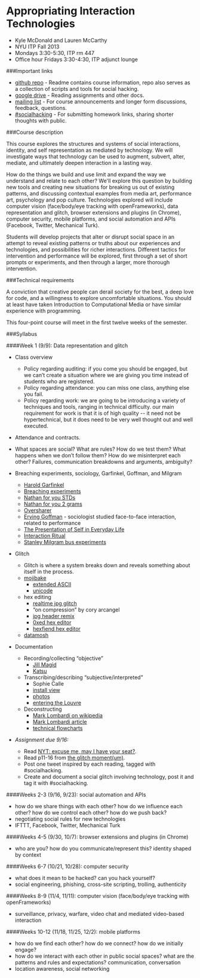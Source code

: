Appropriating Interaction Technologies
======================================

* Kyle McDonald and Lauren McCarthy
* NYU ITP Fall 2013
* Mondays 3:30-5:30, ITP rm 447
* Office hour Fridays 3:30-4:30, ITP adjunct lounge

###Important links

* [github repo](https://github.com/lmccart/AppropriatingInteractionTechnologies) - Readme contains course information, repo also serves as a collection of scripts and tools for social hacking.
* [google drive](https://drive.google.com/folderview?id=0B9tyIRZ76JCdNzdlUHAtdlUtTFU&usp=sharing) - Reading assignments and other docs.
* [mailing list](http://groups.google.com/group/appropriating-interaction-technologies/) - For course announcements and longer form discussions, feedback, questions. 
* [#socialhacking](https://twitter.com/search?q=%23socialhacking&mode=realtime) - For submitting homework links, sharing shorter thoughts with public.


###Course description

This course explores the structures and systems of social interactions, identity, and self representation as mediated by technology. We will investigate ways that technology can be used to augment, subvert, alter, mediate, and ultimately deepen interaction in a lasting way.

How do the things we build and use limit and expand the way we understand and relate to each other? We'll explore this question by building new tools and creating new situations for breaking us out of existing patterns, and discussing contextual examples from media art, performance art, psychology and pop culture. Technologies explored will include computer vision (face/body/eye tracking with openFrameworks), data representation and glitch, browser extensions and plugins (in Chrome), computer security, mobile platforms, and social automation and APIs (Facebook, Twitter, Mechanical Turk).

Students will develop projects that alter or disrupt social space in an attempt to reveal existing patterns or truths about our experiences and technologies, and possibilities for richer interactions. Different
tactics for intervention and performance will be explored, first through a set of short prompts or experiments, and then through a larger, more thorough intervention.

###Technical requirements

A conviction that creative people can derail society for the best, a deep love for code, and a willingness to explore uncomfortable situations. You should at least have taken Introduction to Computational Media or have similar experience with programming.

This four-point course will meet in the first twelve weeks of the semester.

###Syllabus

####Week 1 (9/9): Data representation and glitch
* Class overview
    * Policy regarding auditing: if you come you should be engaged, but we can’t create a situation where we are giving you time instead of students who are registered.
    * Policy regarding attendance: you can miss one class, anything else you fail.
    * Policy regarding work: we are going to be introducing a variety of techniques and tools, ranging in technical difficulty. our main requirement for work is that it is of high quality -- it need not be hypertechnical, but it does need to be very well thought out and well executed.
* Attendance and contracts.

* What spaces are social? What are rules? How do we test them? What happens when we don’t follow them? How do we misinterpret each other? Failures, communication breakdowns and arguments, ambiguity?
* Breaching experiments, sociology, Garfinkel, Goffman, and Milgram
    * [Harold Garfinkel](http://en.wikipedia.org/wiki/Harold_Garfinkel) 
    * [Breaching experiments](http://en.wikipedia.org/wiki/Breaching_experiment)
    * [Nathan for you STDs](http://comedycentral.tumblr.com/post/52336234961/nathan-is-at-it-again-if-you-missed-his-last-few)
    * [Nathan for you 2 grams](http://comedycentral.tumblr.com/post/48862017449/this-was-hilarious-via-nathanfielder-for)
    * [Oversharer](http://socialmediacollective.org/2011/07/29/the-oversharer-and-other-social-media-experiments/)
    * [Erving Goffman](en.wikipedia.org/wiki/Erving_Goffman) - sociologist studied face-to-face interaction, related to performance
    * [The Presentation of Self in Everyday Life](http://ecx.images-amazon.com/images/I/51wDkBDP%2BwL.jpg)
    * [Interaction Ritual](http://www.riverwashbooks.com/shop_image/product/SOC0846.jpg)
    * [Stanley Milgram bus experiments](http://select.nytimes.com/gst/abstract.html?res=F20F15FE3A540C778DDDA00894DC404482&pagewanted=1)
* Glitch
    * Glitch is where a system breaks down and reveals something about itself in the process.
    * [mojibake](https://en.wikipedia.org/wiki/Mojibake)
        * [extended ASCII](http://en.wikipedia.org/wiki/Extended_ASCII)
        * [unicode](https://en.wikipedia.org/wiki/Unicode#Philosophical_and_completeness_criticisms)
    * hex editing
        * [realtime jpg glitch](http://snorpey.github.io/jpg-glitch/)
        * “on compression” by cory arcangel
        * [jpg header remix](http://www.ffd8.org/header_remix/)
        * [0xed hex editor](http://www.suavetech.com/0xed/)
        * [hexfiend hex editor](http://ridiculousfish.com/hexfiend/)
    * [datamosh](http://bitsynthesis.com/2009/04/tutorial-datamoshing-the-beauty-of-glitch/)
* Documentation
    * Recording/collecting “objective”
        * [Jill Magid](http://www.jillmagid.net/EvidenceLocker.php)
        * [Katsu](http://www.youtube.com/watch?v=_rEu50n8EDA)
    * Transcribing/describing “subjective/interpreted”
        * Sophie Calle
        * [install view](http://www.google.com/imgres?sa=X&biw=1431&bih=806&tbs=isz:l&tbm=isch&tbnid=ov6tQqZDP3uXhM:&imgrefurl=http://updownacross.co/sophie-calle-at-paula-cooper/&docid=ym0mJop0TvgpxM&imgurl=http://updownacross.files.wordpress.com/2009/05/img_2523.jpg&w=1600&h=1200&ei=qgQuUvuVCtP94APA9YGoCQ&zoom=1&ved=1t:3588,r:35,s:0,i:199&iact=rc&page=2&tbnh=185&tbnw=245&start=19&ndsp=29&tx=167&ty=51)
        * [photos](http://ileanapascalau.files.wordpress.com/2009/11/calle_51.jpg)
        * [entering the Louvre](http://ileanapascalau.files.wordpress.com/2009/11/calle_51.jpg)
    * Deconstructing
        * [Mark Lombardi on wikipedia](http://en.wikipedia.org/wiki/Mark_Lombardi)
        * [Mark Lombardi article](http://socks-studio.com/2012/08/22/mark-lombardi/)
        * [technical flowcharts](http://en.wikipedia.org/wiki/File:Activity_conducting.svg)
* _Assignment due 9/16:_
    * Read [NYT: excuse me, may I have your seat?](http://select.nytimes.com/gst/abstract.html?res=F20F15FE3A540C778DDDA00894DC404482&pagewanted=1).
    * Read p11-16 from [the glitch moment(um)](https://docs.google.com/file/d/0B9tyIRZ76JCdSlZJTU40R3RNaGs/edit?usp=sharing).
    * Post one tweet inspired by each reading, tagged with #socialhacking.
    * Create and document a social glitch involving technology, post it and tag it with #socialhacking.

####Weeks 2-3 (9/16, 9/23): social automation and APIs
* how do we share things with each other? how do we influence each other? how do we control each other? how do we push back? 
* negotiating social rules for new technologies
* IFTTT, Facebook, Twitter, Mechanical Turk

####Weeks 4-5 (9/30, 10/7): browser extensions and plugins (in Chrome)
* who are you? how do you communicate/represent this? identity shaped by context

####Weeks 6-7 (10/21, 10/28): computer security
* what does it mean to be hacked? can you hack yourself? 
* social engineering, phishing, cross-site scripting, trolling, authenticity

####Weeks 8-9 (11/4, 11/11): computer vision (face/body/eye tracking with openFrameworks)
* surveillance, privacy, warfare, video chat and mediated video-based interaction

####Weeks 10-12 (11/18, 11/25, 12/2): mobile platforms
* how do we find each other? how do we connect? how do we initially engage? 
* how do we interact with each other in public social spaces? what are the patterns and rules and expectations? communication, conversation
* location awareness, social networking


 


